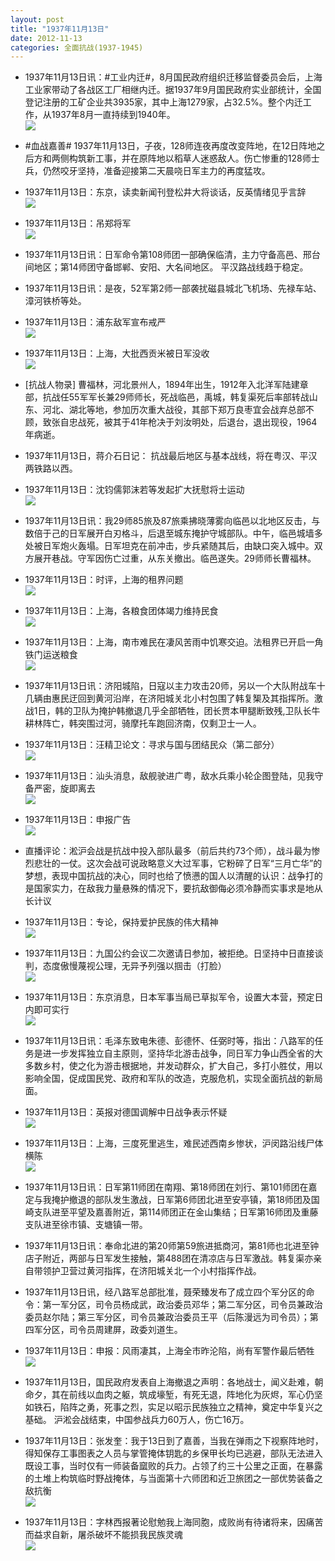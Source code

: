 ```yaml
---
layout: post
title: "1937年11月13日"
date: 2012-11-13
categories: 全面抗战(1937-1945)
---
```


<meta name="referrer" content="no-referrer" />

- 1937年11月13日讯：#工业内迁#，8月国民政府组织迁移监督委员会后，上海工业家带动了各战区工厂相继内迁。据1937年9月国民政府实业部统计，全国登记注册的工矿企业共3935家，其中上海1279家，占32.5%。整个内迁工作，从1937年8月一直持续到1940年。 <br/><img src="https://ww2.sinaimg.cn/large/aca367d8jw1dytuo2wlmdj.jpg" />

- #血战嘉善# 1937年11月13日，子夜，128师连夜再度改变阵地，在12日阵地之后方和两侧构筑新工事，并在原阵地以稻草人迷惑敌人。伤亡惨重的128师士兵，仍然咬牙坚持，准备迎接第二天晨哓日军主力的再度猛攻。 

- 1937年11月13日：东京，读卖新闻刊登松井大将谈话，反英情绪见乎言辞 <br/><img src="https://ww4.sinaimg.cn/large/aca367d8jw1dyttsqh2jvj.jpg" />

- 1937年11月13日：吊郑将军 <br/><img src="https://ww1.sinaimg.cn/large/aca367d8jw1dytseuq8mtj.jpg" />

- 1937年11月13日讯：日军命令第108师团一部确保临清，主力守备高邑、邢台间地区；第14师团守备邯郸、安阳、大名间地区。 平汉路战线趋于稳定。 

- 1937年11月13日讯：是夜，52军第2师一部袭扰磁县城北飞机场、先禄车站、漳河铁桥等处。 

- 1937年11月13日：浦东敌军宣布戒严 <br/><img src="https://ww1.sinaimg.cn/large/aca367d8jw1dytqoqkrnvj.jpg" />

- 1937年11月13日：上海，大批西贡米被日军没收 <br/><img src="https://ww1.sinaimg.cn/large/aca367d8jw1dytoy2bqsyj.jpg" />

- [抗战人物录] 曹福林，河北景州人，1894年出生，1912年入北洋军陆建章部，抗战任55军军长兼29师师长，死战临邑，禹城，韩复渠死后率部转战山东、河北、湖北等地，参加历次重大战役，其部下郑万良枣宜会战弃总部不顾，致张自忠战死，被其于41年枪决于刘汝明处，后退台，退出现役，1964年病逝。 

- 1937年11月13日，蒋介石日记： 抗战最后地区与基本战线，将在粤汉、平汉两铁路以西。 

- 1937年11月13日：沈钧儒郭沫若等发起扩大抚慰将士运动 <br/><img src="https://ww2.sinaimg.cn/large/aca367d8jw1dytn60bgmmj.jpg" />

- 1937年11月13日讯：我29师85旅及87旅乘拂晓薄雾向临邑以北地区反击，与数倍于己的日军展开白刃格斗，后退至城东掩护守城部队。中午，临邑城墙多处被日军炮火轰塌。日军坦克在前冲击，步兵紧随其后，由缺口突入城中。双方展开巷战。守军因伤亡过重，从东关撤出。临邑遂失。29师师长曹福林。 

- 1937年11月13日：时评，上海的租界问题 <br/><img src="https://ww1.sinaimg.cn/large/aca367d8jw1dytlh5na4jj.jpg" />

- 1937年11月13日：上海，各粮食团体竭力维持民食 <br/><img src="https://ww4.sinaimg.cn/large/aca367d8jw1dytjr90g5uj.jpg" />

- 1937年11月13日：上海，南市难民在凄风苦雨中饥寒交迫。法租界已开启一角铁门运送粮食 <br/><img src="https://ww4.sinaimg.cn/large/aca367d8jw1dyti0jhphxj.jpg" />

- 1937年11月13日讯：济阳城陷，日寇以主力攻击20师，另以一个大队附战车十几辆由惠民迂回到黄河沿岸，在济阳城关北小村包围了韩复榘及其指挥所。激战1日，韩的卫队为掩护韩撤退几乎全部牺牲，团长贾本甲腿断致残,卫队长牛耕林阵亡，韩突围过河，骑摩托车跑回济南，仅剩卫士一人。 

- 1937年11月13日：汪精卫论文：寻求与国与团结民众（第二部分） <br/><img src="https://ww1.sinaimg.cn/large/aca367d8jw1dytgafq3tuj.jpg" />

- 1937年11月13日：汕头消息，敌舰驶进广粤，敌水兵乘小轮企图登陆，见我守备严密，旋即离去 <br/><img src="https://ww4.sinaimg.cn/large/aca367d8jw1dytejhqs0aj.jpg" />

- 1937年11月13日：申报广告 <br/><img src="https://ww1.sinaimg.cn/large/aca367d8jw1dytcta5ozsj.jpg" />

- 直播评论：淞沪会战是抗战中投入部队最多（前后共约73个师），战斗最为惨烈悲壮的一仗。这次会战可说政略意义大过军事，它粉碎了日军“三月亡华”的梦想，表现中国抗战的决心，同时也给了愤懑的国人以清醒的认识：战争打的是国家实力，在敌我力量悬殊的情况下，要抗敌御侮必须冷静而实事求是地从长计议 

- 1937年11月13日：专论，保持爱护民族的伟大精神 <br/><img src="https://ww4.sinaimg.cn/large/aca367d8jw1dytb0jyr1ij.jpg" />

- 1937年11月13日：九国公约会议二次邀请日参加，被拒绝。日坚持中日直接谈判，态度傲慢蔑视公理，无异予列强以掴击（打脸） <br/><img src="https://ww2.sinaimg.cn/large/aca367d8jw1dyt9uwyurhj.jpg" />

- 1937年11月13日：东京消息，日本军事当局已草拟军令，设置大本营，预定日内即可实行 <br/><img src="https://ww2.sinaimg.cn/large/aca367d8jw1dyt9cskz22j.jpg" />

- 1937年11月13日讯：毛泽东致电朱德、彭德怀、任弼时等，指出：八路军的任务是进一步发挥独立自主原则，坚持华北游击战争，同日军力争山西全省的大多数乡村，使之化为游击根据地，并发动群众，扩大自己，多打小胜仗，用以影响全国，促成国民党、政府和军队的改造，克服危机，实现全面抗战的新局面。 

- 1937年11月13日：英报对德国调解中日战争表示怀疑 <br/><img src="https://ww4.sinaimg.cn/large/aca367d8jw1dyt6qs78ubj.jpg" />

- 1937年11月13日：上海，三度死里逃生，难民述西南乡惨状，沪闵路沿线尸体横陈 <br/><img src="https://ww4.sinaimg.cn/large/aca367d8jw1dyt5tm9l0sj.jpg" />

- 1937年11月13日讯：日军第11师团在南翔、第18师团在刘行、第101师团在嘉定与我掩护撤退的部队发生激战，日军第6师团北进至安亭镇，第18师团及国崎支队进至平望及嘉善附近，第114师团正在金山集结；日军第16师团及重藤支队进至徐市镇、支塘镇一带。  

- 1937年11月13日讯：奉命北进的第20师第59旅进抵商河，第81师也北进至钟店子附近，两部与日军发生接触，第488团在清凉店与日军激战。韩复渠亦亲自带领护卫营过黄河指挥，在济阳城关北一个小村指挥作战。 

- 1937年11月13日讯，经八路军总部批准，聂荣臻发布了成立四个军分区的命令：第一军分区，司令员杨成武，政治委员邓华；第二军分区，司令员兼政治委员赵尔陆；第三军分区，司令员兼政治委员王平（后陈漫远为司令员）；第四军分区，司令员周建屏，政委刘道生。 

- 1937年11月13日：申报：风雨凄其，上海全市昨沦陷，尚有军警作最后牺牲 <br/><img src="https://ww3.sinaimg.cn/large/aca367d8jw1dyt2cmvkyhj.jpg" />

- 1937年11月13日，国民政府发表自上海撤退之声明：各地战士，闻义赴难，朝命夕，其在前线以血肉之躯，筑成壕堑，有死无退，阵地化为灰烬，军心仍坚如铁石，陷阵之勇，死事之烈，实足以昭示民族独立之精神，奠定中华复兴之基础。 沪淞会战结束，中国参战兵力60万人，伤亡16万。 

- 1937年11月13日：张发奎：我于13日到了嘉善，当我在弹雨之下视察阵地时，得知保存工事图表之人员与掌管掩体钥匙的乡保甲长均已逃避，部队无法进入既设工事，当时仅有一师装备窳败的兵力。占领了约三十公里之正面，在暴露的土堆上构筑临时野战掩体，与当面第十六师团和近卫旅团之一部优势装备之敌抗衡 <br/><img src="https://ww1.sinaimg.cn/large/aca367d8jw1dyt16jyq2fj.jpg" />

- 1937年11月13日：字林西报著论慰勉我上海同胞，成败尚有待诸将来，因痛苦而益求自新，屠杀破坏不能损我民族灵魂 <br/><img src="https://ww2.sinaimg.cn/large/aca367d8jw1dyt0wbbueyj.jpg" />

